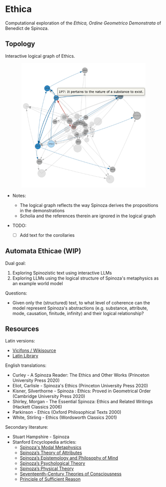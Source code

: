 # Ethica

Computational exploration of the *Ethica, Ordine Geometrico Demonstrata* of Benedict de Spinoza.


## Topology

Interactive logical graph of Ethics.

<p align="center">
  <img src="https://raw.githubusercontent.com/cnmy-ro/ethica/main/assets/images/sceenshot_1P7.png" width="400" height="400">
</p>

- Notes:
	- The logical graph reflects the way Spinoza derives the propositions in the demonstrations
	- Scholia and the references therein are ignored in the logical graph

- TODO:
	- [ ] Add text for the corollaries


## Automata Ethicae (WIP)

Dual goal:
1. Exploring Spinozistic text using interactive LLMs
2. Exploring LLMs using the logical structure of Spinoza's metaphysics as an example world model

Questions:
- Given only the (structured) text, to what level of coherence can the model represent Spinoza's abstractions (e.g. substance, attribute, mode, causation, finitude, infinity) and their logical relationship?



## Resources
Latin versions:
- [Vicifons / Wikisource](https://la.wikisource.org/wiki/Ethica)
- [Latin Library](https://www.thelatinlibrary.com/spinoza.ethica1.html)

English translations:
- Curley - A Spinoza Reader: The Ethics and Other Works (Princeton University Press 2020)
- Eliot, Carlisle - Spinoza's Ethics (Princeton University Press 2020)
- Kisner, Silverthorne - Spinoza : Ethics: Proved in Geometrical Order (Cambridge University Press 2020)
- Shirley, Morgan - The Essential Spinoza: Ethics and Related Writings (Hackett Classics 2006)
- Parkinson - Ethics (Oxford Philosophical Texts 2000)
- White, Stirling - Ethics (Wordsworth Classics 2001)

Secondary literature:
- Stuart Hampshire - Spinoza
- Stanford Encyclopedia articles:
	- [Spinoza's Modal Metaphysics](https://plato.stanford.edu/entries/spinoza-modal/)
	- [Spinoza’s Theory of Attributes](https://plato.stanford.edu/entries/spinoza-attributes/)
	- [Spinoza’s Epistemology and Philosophy of Mind](https://plato.stanford.edu/entries/spinoza-epistemology-mind/)
	- [Spinoza’s Psychological Theory](https://plato.stanford.edu/entries/spinoza-psychological/)
	- [Spinoza’s Physical Theory](https://plato.stanford.edu/entries/spinoza-physics/)
	- [Seventeenth-Century Theories of Consciousness](https://plato.stanford.edu/entries/consciousness-17th/)
	- [Principle of Sufficient Reason](https://plato.stanford.edu/entries/sufficient-reason/)